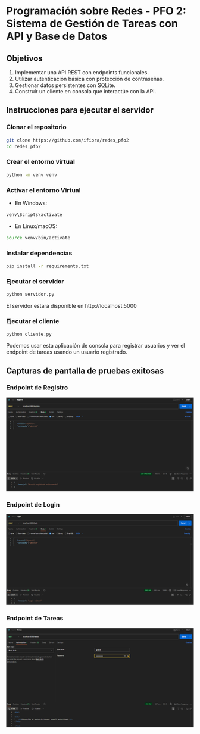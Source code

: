 # Programación sobre Redes - PFO 2: Sistema de Gestión de Tareas con API y Base de Datos

## Objetivos

1. Implementar una API REST con endpoints funcionales.
2. Utilizar autenticación básica con protección de contraseñas.
3. Gestionar datos persistentes con SQLite.
4. Construir un cliente en consola que interactúe con la API.


## Instrucciones para ejecutar el servidor

### Clonar el repositorio

```bash
git clone https://github.com/ifiora/redes_pfo2
cd redes_pfo2
```

### Crear el entorno virtual

```bash
python -m venv venv
```

### Activar el entorno Virtual

- En Windows:
```bash
venv\Scripts\activate
```

- En Linux/macOS:
```bash
source venv/bin/activate
```

### Instalar dependencias

```bash
pip install -r requirements.txt
```

### Ejecutar el servidor

```bash
python servidor.py
```
El servidor estará disponible en http://localhost:5000

### Ejecutar el cliente
```bash
python cliente.py
```
Podemos usar esta aplicación de consola para registrar usuarios y ver el endpoint de tareas usando un usuario registrado.

## Capturas de pantalla de pruebas exitosas

### Endpoint de Registro

![alt text](image1.png)

### Endpoint de Login

![alt text](image2.png)

### Endpoint de Tareas

![alt text](image3.png)